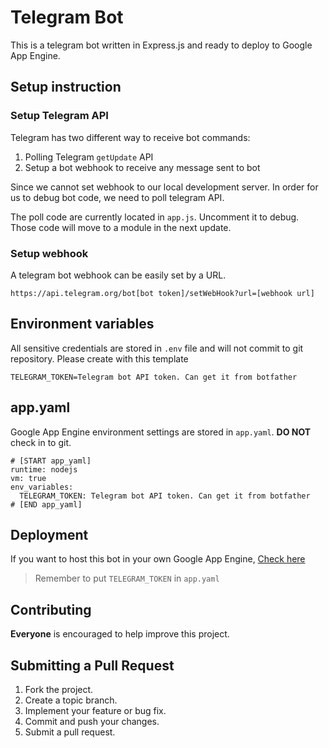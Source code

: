# Telegram Bot

This is a telegram bot written in Express.js and ready to deploy to Google App Engine.

## Setup instruction

### Setup Telegram API

Telegram has two different way to receive bot commands:

1. Polling Telegram `getUpdate` API
2. Setup a bot webhook to receive any message sent to bot

Since we cannot set webhook to our local development server. In order for us to debug bot code, we need to poll telegram API. 

The poll code are currently located in `app.js`. Uncomment it to debug. Those code will move to a module in the next update.

### Setup webhook

A telegram bot webhook can be easily set by a URL.

    https://api.telegram.org/bot[bot token]/setWebHook?url=[webhook url]

## Environment variables

All sensitive credentials are stored in `.env` file and will not commit to git repository. Please create with this template

    TELEGRAM_TOKEN=Telegram bot API token. Can get it from botfather

## app.yaml

Google App Engine environment settings are stored in `app.yaml`. **DO NOT** check in to git.

    # [START app_yaml]
    runtime: nodejs
    vm: true
    env_variables:
      TELEGRAM_TOKEN: Telegram bot API token. Can get it from botfather
    # [END app_yaml]


## Deployment

If you want to host this bot in your own Google App Engine, [Check here](https://cloud.google.com/nodejs/resources/frameworks/express#expressjs_config)

> Remember to put `TELEGRAM_TOKEN` in `app.yaml`

## Contributing

**Everyone** is encouraged to help improve this project.

## Submitting a Pull Request

1. Fork the project.
2. Create a topic branch.
3. Implement your feature or bug fix.
4. Commit and push your changes.
5. Submit a pull request.
